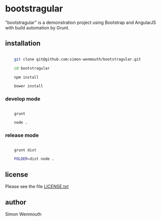 
# bootstragular

"bootstragular" is a demonstration project using Bootstrap and AngularJS with build automation by Grunt.

## installation

```bash

    git clone git@github.com:simon-wenmouth/bootstragular.git

    cd bootstragular

    npm install

    bower install

```

### develop mode

```bash

    grunt

    node .

```

### release mode

```bash

    grunt dist

    FOLDER=dist node .

```

## license

Please see the file [LICENSE.txt](LICENSE.txt)

## author

Simon Wenmouth

